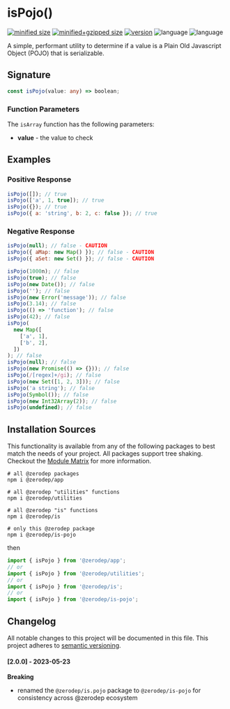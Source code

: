 # isPojo()

[![minified size](https://img.shields.io/bundlephobia/min/@zerodep/is-pojo?style=flat-square&color=blue)](https://bundlephobia.com/package/@zerodep/is-pojo)
[![minified+gzipped size](https://img.shields.io/bundlephobia/minzip/@zerodep/is-pojo?style=flat-square&color=blue)](https://bundlephobia.com/package/@zerodep/is-pojo)
[![version](https://img.shields.io/npm/v/@zerodep/is-pojo?style=flat-square&color=blue)](https://www.npmjs.com/package/@zerodep/is-pojo)
![language](https://img.shields.io/github/languages/top/cdepage/zerodep?style=flat-square)
![language](https://img.shields.io/badge/types-included-blue?style=flat-square)

A simple, performant utility to determine if a value is a Plain Old Javascript Object (POJO) that is serializable.

## Signature

```typescript
const isPojo(value: any) => boolean;
```

### Function Parameters

The `isArray` function has the following parameters:

- **value** - the value to check

## Examples

### Positive Response

```javascript
isPojo([]); // true
isPojo(['a', 1, true]); // true
isPojo({}); // true
isPojo({ a: 'string', b: 2, c: false }); // true
```

### Negative Response

```javascript
isPojo(null); // false - CAUTION
isPojo({ aMap: new Map() }); // false - CAUTION
isPojo({ aSet: new Set() }); // false - CAUTION

isPojo(1000n); // false
isPojo(true); // false
isPojo(new Date()); // false
isPojo(''); // false
isPojo(new Error('message')); // false
isPojo(3.14); // false
isPojo(() => 'function'); // false
isPojo(42); // false
isPojo(
  new Map([
    ['a', 1],
    ['b', 2],
  ])
); // false
isPojo(null); // false
isPojo(new Promise(() => {})); // false
isPojo(/[regex]+/gi); // false
isPojo(new Set([1, 2, 3])); // false
isPojo('a string'); // false
isPojo(Symbol()); // false
isPojo(new Int32Array(2)); // false
isPojo(undefined); // false
```

## Installation Sources

This functionality is available from any of the following packages to best match the needs of your project. All packages support tree shaking. Checkout the [Module Matrix](/) for more information.

```shell
# all @zerodep packages
npm i @zerodep/app

# all @zerodep "utilities" functions
npm i @zerodep/utilities

# all @zerodep "is" functions
npm i @zerodep/is

# only this @zerodep package
npm i @zerodep/is-pojo
```

then

```javascript
import { isPojo } from '@zerodep/app';
// or
import { isPojo } from '@zerodep/utilities';
// or
import { isPojo } from '@zerodep/is';
// or
import { isPojo } from '@zerodep/is-pojo';
```

## Changelog

All notable changes to this project will be documented in this file. This project adheres to [semantic versioning](https://semver.org/spec/v2.0.0.html).

#### [2.0.0] - 2023-05-23

**Breaking**

- renamed the `@zerodep/is.pojo` package to `@zerodep/is-pojo` for consistency across @zerodep ecosystem

